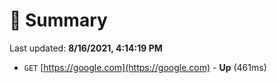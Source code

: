 # 📖 Summary
Last updated: **8/16/2021, 4:14:19 PM**

- `GET` [https://google.com](https://google.com) - **Up** (461ms)
